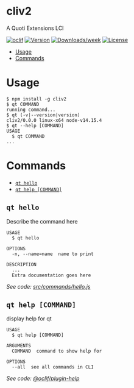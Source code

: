 cliv2
=====

A Quoti Extensions LCI

[![oclif](https://img.shields.io/badge/cli-oclif-brightgreen.svg)](https://oclif.io)
[![Version](https://img.shields.io/npm/v/cliv2.svg)](https://npmjs.org/package/cliv2)
[![Downloads/week](https://img.shields.io/npm/dw/cliv2.svg)](https://npmjs.org/package/cliv2)
[![License](https://img.shields.io/npm/l/cliv2.svg)](https://github.com/nmf2/cliv2/blob/master/package.json)

<!-- toc -->
* [Usage](#usage)
* [Commands](#commands)
<!-- tocstop -->
# Usage
<!-- usage -->
```sh-session
$ npm install -g cliv2
$ qt COMMAND
running command...
$ qt (-v|--version|version)
cliv2/0.0.0 linux-x64 node-v14.15.4
$ qt --help [COMMAND]
USAGE
  $ qt COMMAND
...
```
<!-- usagestop -->
# Commands
<!-- commands -->
* [`qt hello`](#qt-hello)
* [`qt help [COMMAND]`](#qt-help-command)

## `qt hello`

Describe the command here

```
USAGE
  $ qt hello

OPTIONS
  -n, --name=name  name to print

DESCRIPTION
  ...
  Extra documentation goes here
```

_See code: [src/commands/hello.js](https://github.com/nmf2/cliv2/blob/v0.0.0/src/commands/hello.js)_

## `qt help [COMMAND]`

display help for qt

```
USAGE
  $ qt help [COMMAND]

ARGUMENTS
  COMMAND  command to show help for

OPTIONS
  --all  see all commands in CLI
```

_See code: [@oclif/plugin-help](https://github.com/oclif/plugin-help/blob/v3.2.1/src/commands/help.ts)_
<!-- commandsstop -->
